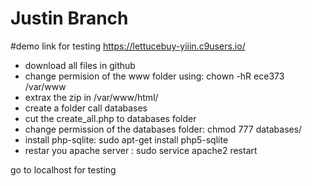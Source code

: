 # Justin Branch

#demo link for testing https://lettucebuy-yiiin.c9users.io/
- download all files in github
- change permision of the www folder using: chown -hR ece373 /var/www
- extrax the zip in /var/www/html/
- create a folder call databases
- cut the create_all.php to databases folder
- change permission of the databases folder: chmod 777 databases/
- install php-sqlite: sudo apt-get install php5-sqlite
- restar you apache server : sudo service apache2 restart

go to localhost for testing
